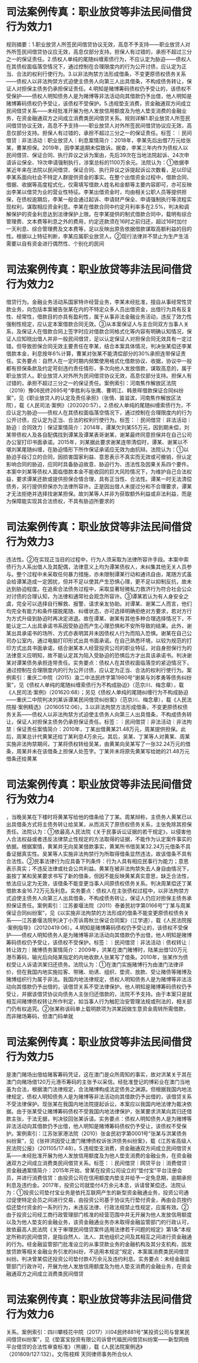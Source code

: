 # 司法案例传真：职业放贷等非法民间借贷行为效力1

规则摘要：1.职业放贷人所签民间借贷协议无效，高息不予支持——职业放贷人对外所签民间借贷协议应无效，高息仅部分支持。担保人有过错的，承担不超过三分之一的保证责任。2.债权人单纯的尾随纠缠索债行为，不应认定为胁迫——债权人在其债权面临落空情况下，通过控制在合理限度内的行为公开讨债，应认定为正当、合法的权利行使行为。3.以非法拘禁方法形成借条，不变更原债权债务关系——债权人以非法拘禁方式迫使主债务人向第三人出具借条，不构成债务转让，保证人对担保主债务仍承担保证责任。4.明知是赌博筹码债权仍予受让的，该债权不受保护——债权人明知债务人是为赌博等非法活动向其借款仍予出借，他人明知是赌博筹码债权仍予受让，该债权不受保护。5.违规垫支消费，资金融通双方间成立民间借贷关系——未经批准开展为他人发放信用额度及为他人垫支消费的金融业务，在资金融通双方之间成立消费类民间借贷关系。规则详解1.职业放贷人所签民间借贷协议无效，高息不予支持——职业放贷人对外所签民间借贷协议应无效，高息仅部分支持。担保人有过错的，承担不超过三分之一的保证责任。标签：｜民间借贷｜非法活动｜职业放贷人｜利息案情简介：2018年，李某先后出借7万元给张某，曹某担保。2019年，因李某逾期未偿致诉。据查，李某三年内作为债权人以民间借贷、保证合同、执行异议之诉为案由，先后39次在当地法院起诉、24次申请诉讼保全、19次申请强制执行，涉案总标的1100万余元。法院认为：①依据李某近年来在法院以民间借贷、保证合同、执行异议之诉提起诉讼次数看，足以印证李某系面向社会不特定人群提供资金的事实。在整个出借资金过程中，借款合同、借据、收据等高度程式化，仅需填写借款人姓名和金额等主要内容即可，亦可反映出李某以借贷为业的营业性特征。李某出借资金时，均由相关公职人员等提供担保，在债权逾期后，李某一般会通过起诉、申请财产保全、申请强制执行等流程实现权利，谋取相应资金利息。李某在借款合同中约定月利率多在2.5%，判决和调解保护的资金利息达到法律保护上限。在李某提供的制式借款合同中，载明有综合管理费、文本费等利息之外的费用，约定还款须在16时之前归还，超过16时加付一天利息、综合管理费及文本费等，足以反映出原告依据借款谋取高额利益的目的性。根据以上特征判断，李某应属职业放贷人。②现行法律并不禁止为生产生活需要以自有资金进行偶然性、个别化的民间

# 司法案例传真：职业放贷等非法民间借贷行为效力2

借贷行为。金融业务活动系国家特许经营业务，李某未经批准，擅自从事经常性贷款业务，向包括本案被告张某在内的不特定众多人员出借资金，出借行为具有反复性、经常性，借款目的亦具有盈利性，属于从事非法金融业务活动，违反了效力性强制性规定，应认定本案借款合同无效。③从本案保证人与主合同双方当事人关系，及保证人在借款合同上签字时应对借款合同格式化等内容有明确认知情况，保证人应知晓出借人并非一般民间借贷，足以认定保证人对担保合同无效具有一定过错。但导致担保合同无效主要责任在李某，结合本案具体情况，判决张某偿还李某借款本金，利息按年6%计算，曹某对张某不能清偿部分的30%承担连带保证责任。实务要点：自然人在一定时期内频繁使用格式化借款协议、收据，协议中一般都有担保条款及约定苛刻违约责任情形，多次向他人发放借款，谋取高息的，属于职业放贷人。职业放贷人对外所为民间借贷协议无效，高息仅部分支持。担保人有过错的，承担不超过三分之一的保证责任。案例索引：河南焦作解放区法院（2019）豫08民终2695号“李胜利与张鹰、曹明江、韩景晖借款保证合同纠纷案”，见《职业放贷人的认定及责任承担》（张倩、苗滋滨，河南焦作解放区法院），载《人民司法·案例》（202020:57）。2.债权人单纯的尾随纠缠索债行为，不应认定为胁迫——债权人在其债权面临落空情况下，通过控制在合理限度内的行为公开讨债，应认定为正当、合法的权利行使行为。标签：｜民间借贷｜非法活动｜胁迫｜合同效力｜保证案情简介：2014年，谭某欠刘某55万元，因到期未偿，刘某带债权人及各自配偶找到谭某及谭某表哥谢某，谢某最终同意担保并在自己公司办公室打印书面承诺。2015年，刘某据此要求谢某连带清偿时，谭某、谢某以不堪刘某尾随纠缠，在胁迫情形下所作保证承诺应无效为由抗辩。法院认为：①以胁迫手段订立的合同，因损害国家利益、意思表示不真实而无效或可撤销，但认定影响合同的胁迫，应同时具备胁迫故意、胁迫行为、违法性及因果关系四个要件。本案中刘某等债权人面临借款本金不能收回的巨大风险情况下，为维护自己合法权益，要求谭某还款或提供担保合情合理，具有正当性、合法性。谭某一时无法清偿债务，另行提供担保亦为法律所容许。正是因出借人未提过分和不合理要求，谭某才无法拒绝并选择找谢某担保。故刘某等人并非为获取额外利益或非法利益，而是为保障能实现其合法债权，不具有胁迫所要求的

# 司法案例传真：职业放贷等非法民间借贷行为效力3

违法性。②在实现正当目的过程中，行为人须采取为法律所容许手段。本案中索债行为人系出借人及其配偶，法律意义上均为谭某债权人，未纠集其他无关人员参与。整个过程中未采取任何暴力措施，亦未限制谭某行动和通讯自由，尾随方式虽会给谭某造成一定困扰，但并不足以使其产生恐惧心理，更不足以抑制反抗，故未达到胁迫程度。在追索合法债务过程中，采取显著轻微私力救济行为符合社会公众对讨债的合理认知，为法律和通常社会观念所容许。③谭某若认为有人身安全之虞，完全可以选择自行解救、报警、请求亲友协助。对谭某、谢某二人而言，他们均完全有能力和条件摆脱尾随、纠缠状态，亦可选择明确拒绝对方要求，若对方行为方式升级到胁迫时再决定进退。故在谭某、谢某有其他多种合理选择情况下，不能认定二人出具承诺书系因受胁迫而产生心理恐惧和不安所导致的结果。此外，谢某出具承诺书的场所、方式亦表明其并未因债权人行为而陷入恐惧。谢某在自己公司办公室内，通过电脑打印形式出具书面承诺。在自己熟悉环境，以较为规范的打印方式出具书面承诺，结合谢某本人经营投资公司的职业特征，对自身担保行为的法律意义应明知，故不能认定其为陷入受胁迫的恐惧后方才出具该承诺书。判决谢某对谭某债务承担连带责任。实务要点：债权人在其债权面临落空的紧迫情况下，通过控制在合理限度内的行为公开讨债，应认定为正当、合法的权利行使行为。案例索引：重庆二中院（2015）渝二中法民终字第1980号“谢昊与刘孝勇等债务纠纷案”，见《债权人单纯的尾随纠缠索债行为不构成胁迫》（范京川、梅念章），载《人民司法·案例》（201620:68）；另见《债权人单纯的尾随纠缠行为不构成胁迫——重庆二中院判决刘某诉谭某民间借贷纠纷案》（范京川、梅念章），载《人民法院报·案例精选》（20160512:06）。3.以非法拘禁方法形成借条，不变更原债权债务关系——债权人以非法拘禁方式迫使主债务人向第三人出具借条，不构成债务转让，保证人对担保主债务仍承担保证责任。标签：｜民间借贷｜非法活动｜非法拘禁｜保证责任案情简介：2010年，丁某出借黄某21.48万元，周某提供担保。此后，周某总计代黄某还给丁某利息4万余元。其后，吴某、丁某等人对黄某、周某实施非法拘禁期间，丁某将债权转给吴某，由黄某向吴某写了一张32.24万元的借条，周某并未在该借条上担保人处签字。丁某并未将原先黄某写给她的21.48万元借条还给黄某

# 司法案例传真：职业放贷等非法民间借贷行为效力4

，当晚吴某在下楼时将黄某写给他的借条给了丁某。周某辩称，主债务人黄某已以出具借条方式将主债务转让给吴某，从而消灭了原债权债务关系，主张免除其担保责任。法院认为：①依最高人民法院《关于民事诉讼证据的若干规定》，以侵害他人合法权益或者违反法律禁止性规定的方法取得的证据，不能作为认定案件事实的依据。根据案情，黄某并无向吴某借款事实，黄某所书借吴某32.24万元借条不具备证据真实性。吴某等人实施非法拘禁行为所取得借条显然违法，故该借条不具有合法性。②民事法律行为应具备下列条件：行为人具有相应民事行为能力；意思表示真实；不违反法律或社会公共利益。黄某在被非法拘禁失去人身自由情况下，虽按丁某和吴某要求书写了新的借条，但因不能反映黄某真实意思，缺乏合法性，依法应认定为无效，该借条不能变更当事人间原债权债务关系。判决周某偿还丁某借款本金16.72万元及利息。实务要点：债权人在主张债权过程中，以非法拘禁方式迫使主债务人向第三人出具借条，不构成债务转让，保证人仍应对担保主债务承担保证责任。案例索引：江苏姜堰法院（2011）泰姜民初字第0166号“丁某与周某保证合同纠纷案”，见《以实施非法拘禁的方法形成的借条不能变更原债权债务关系——江苏姜堰法院判决丁小芳诉周秋兰保证合同案》（江学道），载《人民法院报·案例指导》（20120419:06）。4.明知是赌博筹码债权仍予受让的，该债权不受保护——债权人明知债务人是为赌博等非法活动向其借款仍予出借，他人明知是赌博筹码债权仍予受让，该债权不受保护。标签：｜民间借贷｜非法活动｜债权转让｜转让效力｜赌博债务案情简介：2009年，洪某在澳门赌博时，陆某出借120万元港币筹码，输光后向陆某指定的内地收款人张某写了借条。2010年，张某作为债权受让人诉请洪某归还债务。法院认为：①在澳门实施赌博行为由澳门法律评价，但在我国内地实施拉客、带赌、劝诱、组织、垫资、放款、受让赌债等赌博及赌博组织行为属于非法。我国内地法律规定，债权人明知债务人是为赌博等非法活动向其借款仍予出借的，该借贷关系不受法律保护。他人明知是赌博筹码债权仍予受让，并据该借贷协议向债务人主张归还借款的，法院不予支持。由于本案只是就相互间赌博债权转让所作判定，如当事人行为触犯治安管理法规或刑法的，相关部门仍有权追究。②张某称该码单上载明款项为洪某因做生意资金周转所需借款，而非赌场筹码，但澳门码单就

# 司法案例传真：职业放贷等非法民间借贷行为效力5

是澳门赌场出借给赌客筹码凭证，这在澳门是众所周知的事实，故对洪某关于其在澳门向赌场借120万元港币筹码的主张予以采信。经批准登记的博彩业在澳门当地虽为合法，根据澳门法律规定，合法赌博构成法定债务之渊源。但根据我国内地法律规定，债权人明知债务人是为赌博等非法活动向其借款仍予出借的，该借贷关系不受法律保护。现张某在我国内地法院提起诉讼，本案应以我国内地法律为裁决依据。由于张某受让赌博筹码债权不受我国内地法律保护，张某要求洪某向其归还借款主张，于法无据，判决驳回张某诉请。实务要点：债权人明知债务人是为赌博等非法活动向其借款仍予出借，他人明知是赌博筹码债权仍予受让，该债权不受保护。案例索引：江苏张家港法院（2010）张金民初字第0001号“张某与洪某债务纠纷案”，见《张祥洪因受让澳门赌博债权诉张洪债务纠纷案》，载《江苏省高级人民法院公报》（201105/17:48）。5.违规垫支消费，资金融通双方间成立民间借贷关系——未经批准开展为他人发放信用额度及为他人垫支消费的金融业务，在资金融通双方之间成立消费类民间借贷关系。标签：｜民间借贷｜网贷平台｜消费借贷｜资金融通案情简介：2015年开始，曾某在投资公司设立的“垫付宝”平台注册会员，并进行消费信贷：由投资公司在信用额度内垫支并给予一定免息期，逾期承担利息及违约金。2017年，投资公司就垫付4万余元本息，诉请曾某偿还。法院认为：①投资公司垫付宝业务是依托互联网产生的新型资金融通业务，投资公司通过促使特定会员之间进行交易，由投资公司基于协议先行垫付资金，再由会员按约偿还垫付资金的一系列行为，未违反法律、行政法规禁止性规定，应属有效。②由于投资公司经工商行政管理部门核准的经营范围中并无开展为他人发放信用额度以及为他人垫支的金融业务，该资金融通业务亦未取得金融监管部门的行政认可，故依最高人民法院《关于审理民间借贷案件适用法律若干问题的规定》第1条“本规定所称的民间借贷，是指自然人、法人、其他组织之间及其相互之间进行资金融通的行为。经金融监管部门批准设立的从事贷款业务的金融机构及其分支机构，因发放贷款等相关金融业务引发的纠纷，不适用本规定”规定，本案属消费类民间借贷纠纷。判决曾某偿还投资公司垫付款4万余元及违约利息。实务要点：未经金融监管部门行政许可，开展为他人发放信用额度及为他人垫支消费的金融业务，在资金融通双方之间成立消费类民间借贷

# 司法案例传真：职业放贷等非法民间借贷行为效力6

关系。案例索引：四川攀枝花中院（2017）川04民终881号“某投资公司与曾某民间借贷纠纷案”，见《垫富宝投资有限公司诉曾代福民间借贷纠纷案——新型网络平台借贷的合法性审查标准》（熊疆），载《人民法院案例选》（201809/127:132）。文/陈枝辉  天同律师事务所合伙人

